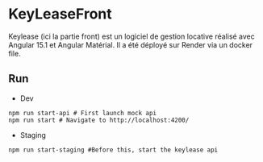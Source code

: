 # KeyLeaseFront

Keylease (ici la partie front) est un logiciel de gestion locative réalisé avec Angular 15.1 et Angular Matérial.
Il a été déployé sur Render via un docker file.

## Run

- Dev

```shell
npm run start-api # First launch mock api 
npm run start # Navigate to http://localhost:4200/
```

- Staging

```shell
npm run start-staging #Before this, start the keylease api
```
